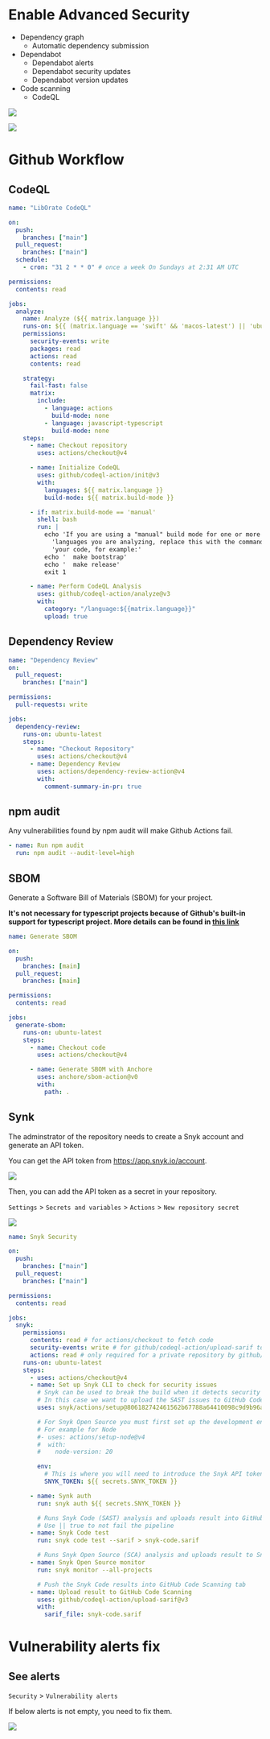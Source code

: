 # Enable Advanced Security

- Dependency graph
  - Automatic dependency submission
- Dependabot
  - Dependabot alerts
  - Dependabot security updates
  - Dependabot version updates
- Code scanning
  - CodeQL

![](images/advanced-security_1.png)

![](images/advanced-security_2.png)

# Github Workflow

## CodeQL

```yml
name: "LibOrate CodeQL"

on:
  push:
    branches: ["main"]
  pull_request:
    branches: ["main"]
  schedule:
    - cron: "31 2 * * 0" # once a week On Sundays at 2:31 AM UTC

permissions:
  contents: read

jobs:
  analyze:
    name: Analyze (${{ matrix.language }})
    runs-on: ${{ (matrix.language == 'swift' && 'macos-latest') || 'ubuntu-latest' }}
    permissions:
      security-events: write
      packages: read
      actions: read
      contents: read

    strategy:
      fail-fast: false
      matrix:
        include:
          - language: actions
            build-mode: none
          - language: javascript-typescript
            build-mode: none
    steps:
      - name: Checkout repository
        uses: actions/checkout@v4

      - name: Initialize CodeQL
        uses: github/codeql-action/init@v3
        with:
          languages: ${{ matrix.language }}
          build-mode: ${{ matrix.build-mode }}

      - if: matrix.build-mode == 'manual'
        shell: bash
        run: |
          echo 'If you are using a "manual" build mode for one or more of the' \
            'languages you are analyzing, replace this with the commands to build' \
            'your code, for example:'
          echo '  make bootstrap'
          echo '  make release'
          exit 1

      - name: Perform CodeQL Analysis
        uses: github/codeql-action/analyze@v3
        with:
          category: "/language:${{matrix.language}}"
          upload: true
```

## Dependency Review

```yml
name: "Dependency Review"
on:
  pull_request:
    branches: ["main"]

permissions:
  pull-requests: write

jobs:
  dependency-review:
    runs-on: ubuntu-latest
    steps:
      - name: "Checkout Repository"
        uses: actions/checkout@v4
      - name: Dependency Review
        uses: actions/dependency-review-action@v4
        with:
          comment-summary-in-pr: true
```

## npm audit

Any vulnerabilities found by npm audit will make Github Actions fail.

```yml
- name: Run npm audit
  run: npm audit --audit-level=high
```

## SBOM

Generate a Software Bill of Materials (SBOM) for your project.

**It's not necessary for typescript projects because of Github's built-in support for typescript project. More details can be found in [this link](https://docs.github.com/en/code-security/dependabot/ecosystems-supported-by-dependabot/supported-ecosystems-and-repositories)**

```yml
name: Generate SBOM

on:
  push:
    branches: [main]
  pull_request:
    branches: [main]

permissions:
  contents: read

jobs:
  generate-sbom:
    runs-on: ubuntu-latest
    steps:
      - name: Checkout code
        uses: actions/checkout@v4

      - name: Generate SBOM with Anchore
        uses: anchore/sbom-action@v0
        with:
          path: .
```

## Synk

The adminstrator of the repository needs to create a Snyk account and generate an API token.

You can get the API token from https://app.snyk.io/account.

![](images/snyk_api_token.png)

Then, you can add the API token as a secret in your repository.

`Settings` > `Secrets and variables` > `Actions` > `New repository secret`

![](images/add_secrets_to_repo.png)

```yml
name: Snyk Security

on:
  push:
    branches: ["main"]
  pull_request:
    branches: ["main"]

permissions:
  contents: read

jobs:
  snyk:
    permissions:
      contents: read # for actions/checkout to fetch code
      security-events: write # for github/codeql-action/upload-sarif to upload SARIF results
      actions: read # only required for a private repository by github/codeql-action/upload-sarif to get the Action run status
    runs-on: ubuntu-latest
    steps:
      - uses: actions/checkout@v4
      - name: Set up Snyk CLI to check for security issues
        # Snyk can be used to break the build when it detects security issues.
        # In this case we want to upload the SAST issues to GitHub Code Scanning
        uses: snyk/actions/setup@806182742461562b67788a64410098c9d9b96adb

        # For Snyk Open Source you must first set up the development environment for your application's dependencies
        # For example for Node
        #- uses: actions/setup-node@v4
        #  with:
        #    node-version: 20

        env:
          # This is where you will need to introduce the Snyk API token created with your Snyk account
          SNYK_TOKEN: ${{ secrets.SNYK_TOKEN }}

      - name: Synk auth
        run: snyk auth ${{ secrets.SNYK_TOKEN }}

        # Runs Snyk Code (SAST) analysis and uploads result into GitHub.
        # Use || true to not fail the pipeline
      - name: Snyk Code test
        run: snyk code test --sarif > snyk-code.sarif

        # Runs Snyk Open Source (SCA) analysis and uploads result to Snyk.
      - name: Snyk Open Source monitor
        run: snyk monitor --all-projects

        # Push the Snyk Code results into GitHub Code Scanning tab
      - name: Upload result to GitHub Code Scanning
        uses: github/codeql-action/upload-sarif@v3
        with:
          sarif_file: snyk-code.sarif
```

# Vulnerability alerts fix

## See alerts

`Security` > `Vulnerability alerts`

If below alerts is not empty, you need to fix them.

![](images/alerts.png)
